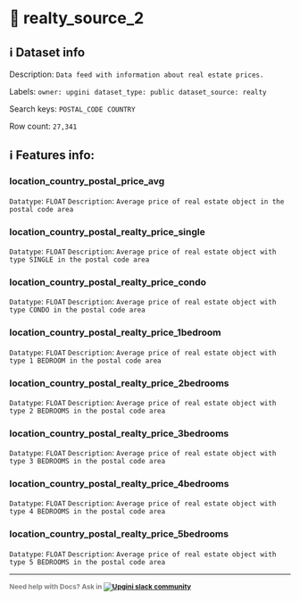 # 📖 realty_source_2 
## ℹ️ Dataset info 
Description: `Data feed with information about real estate prices.` 

Labels: ` owner: upgini ` &nbsp;` dataset_type: public ` &nbsp;` dataset_source: realty ` &nbsp;

Search keys: 
` POSTAL_CODE ` &nbsp;` COUNTRY ` &nbsp;

Row count: `27,341` 

## ℹ️ Features info:

### location_country_postal_price_avg
`Datatype`: `FLOAT`
`Description`: `Average price of real estate object in the postal code area`

### location_country_postal_realty_price_single
`Datatype`: `FLOAT`
`Description`: `Average price of real estate object with type SINGLE in the postal code area`

### location_country_postal_realty_price_condo
`Datatype`: `FLOAT`
`Description`: `Average price of real estate object with type CONDO in the postal code area`

### location_country_postal_realty_price_1bedroom
`Datatype`: `FLOAT`
`Description`: `Average price of real estate object with type 1 BEDROOM in the postal code area`

### location_country_postal_realty_price_2bedrooms
`Datatype`: `FLOAT`
`Description`: `Average price of real estate object with type 2 BEDROOMS in the postal code area`

### location_country_postal_realty_price_3bedrooms
`Datatype`: `FLOAT`
`Description`: `Average price of real estate object with type 3 BEDROOMS in the postal code area`

### location_country_postal_realty_price_4bedrooms
`Datatype`: `FLOAT`
`Description`: `Average price of real estate object with type 4 BEDROOMS in the postal code area`

### location_country_postal_realty_price_5bedrooms
`Datatype`: `FLOAT`
`Description`: `Average price of real estate object with type 5 BEDROOMS in the postal code area`



---

<span style="color:grey;font-weight:700;font-size:12px">
    Need help with Docs? Ask in
    <a href="https://4mlg.short.gy/join-upgini-community">
        <img alt="Upgini slack community" src="https://img.shields.io/badge/slack-@upgini-orange.svg?logo=slack">
    </a>
</span>